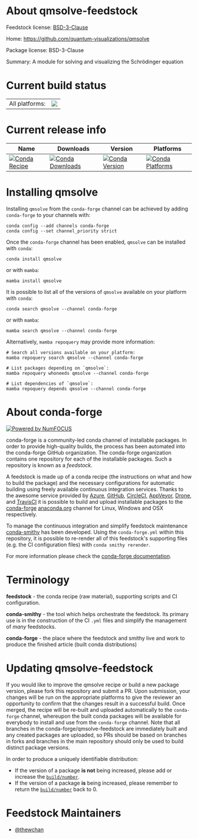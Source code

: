 About qmsolve-feedstock
=======================

Feedstock license: [BSD-3-Clause](https://github.com/conda-forge/qmsolve-feedstock/blob/main/LICENSE.txt)

Home: https://github.com/quantum-visualizations/qmsolve

Package license: BSD-3-Clause

Summary: A module for solving and visualizing the Schrödinger equation

Current build status
====================


<table><tr><td>All platforms:</td>
    <td>
      <a href="https://dev.azure.com/conda-forge/feedstock-builds/_build/latest?definitionId=13427&branchName=main">
        <img src="https://dev.azure.com/conda-forge/feedstock-builds/_apis/build/status/qmsolve-feedstock?branchName=main">
      </a>
    </td>
  </tr>
</table>

Current release info
====================

| Name | Downloads | Version | Platforms |
| --- | --- | --- | --- |
| [![Conda Recipe](https://img.shields.io/badge/recipe-qmsolve-green.svg)](https://anaconda.org/conda-forge/qmsolve) | [![Conda Downloads](https://img.shields.io/conda/dn/conda-forge/qmsolve.svg)](https://anaconda.org/conda-forge/qmsolve) | [![Conda Version](https://img.shields.io/conda/vn/conda-forge/qmsolve.svg)](https://anaconda.org/conda-forge/qmsolve) | [![Conda Platforms](https://img.shields.io/conda/pn/conda-forge/qmsolve.svg)](https://anaconda.org/conda-forge/qmsolve) |

Installing qmsolve
==================

Installing `qmsolve` from the `conda-forge` channel can be achieved by adding `conda-forge` to your channels with:

```
conda config --add channels conda-forge
conda config --set channel_priority strict
```

Once the `conda-forge` channel has been enabled, `qmsolve` can be installed with `conda`:

```
conda install qmsolve
```

or with `mamba`:

```
mamba install qmsolve
```

It is possible to list all of the versions of `qmsolve` available on your platform with `conda`:

```
conda search qmsolve --channel conda-forge
```

or with `mamba`:

```
mamba search qmsolve --channel conda-forge
```

Alternatively, `mamba repoquery` may provide more information:

```
# Search all versions available on your platform:
mamba repoquery search qmsolve --channel conda-forge

# List packages depending on `qmsolve`:
mamba repoquery whoneeds qmsolve --channel conda-forge

# List dependencies of `qmsolve`:
mamba repoquery depends qmsolve --channel conda-forge
```


About conda-forge
=================

[![Powered by
NumFOCUS](https://img.shields.io/badge/powered%20by-NumFOCUS-orange.svg?style=flat&colorA=E1523D&colorB=007D8A)](https://numfocus.org)

conda-forge is a community-led conda channel of installable packages.
In order to provide high-quality builds, the process has been automated into the
conda-forge GitHub organization. The conda-forge organization contains one repository
for each of the installable packages. Such a repository is known as a *feedstock*.

A feedstock is made up of a conda recipe (the instructions on what and how to build
the package) and the necessary configurations for automatic building using freely
available continuous integration services. Thanks to the awesome service provided by
[Azure](https://azure.microsoft.com/en-us/services/devops/), [GitHub](https://github.com/),
[CircleCI](https://circleci.com/), [AppVeyor](https://www.appveyor.com/),
[Drone](https://cloud.drone.io/welcome), and [TravisCI](https://travis-ci.com/)
it is possible to build and upload installable packages to the
[conda-forge](https://anaconda.org/conda-forge) [anaconda.org](https://anaconda.org/)
channel for Linux, Windows and OSX respectively.

To manage the continuous integration and simplify feedstock maintenance
[conda-smithy](https://github.com/conda-forge/conda-smithy) has been developed.
Using the ``conda-forge.yml`` within this repository, it is possible to re-render all of
this feedstock's supporting files (e.g. the CI configuration files) with ``conda smithy rerender``.

For more information please check the [conda-forge documentation](https://conda-forge.org/docs/).

Terminology
===========

**feedstock** - the conda recipe (raw material), supporting scripts and CI configuration.

**conda-smithy** - the tool which helps orchestrate the feedstock.
                   Its primary use is in the construction of the CI ``.yml`` files
                   and simplify the management of *many* feedstocks.

**conda-forge** - the place where the feedstock and smithy live and work to
                  produce the finished article (built conda distributions)


Updating qmsolve-feedstock
==========================

If you would like to improve the qmsolve recipe or build a new
package version, please fork this repository and submit a PR. Upon submission,
your changes will be run on the appropriate platforms to give the reviewer an
opportunity to confirm that the changes result in a successful build. Once
merged, the recipe will be re-built and uploaded automatically to the
`conda-forge` channel, whereupon the built conda packages will be available for
everybody to install and use from the `conda-forge` channel.
Note that all branches in the conda-forge/qmsolve-feedstock are
immediately built and any created packages are uploaded, so PRs should be based
on branches in forks and branches in the main repository should only be used to
build distinct package versions.

In order to produce a uniquely identifiable distribution:
 * If the version of a package **is not** being increased, please add or increase
   the [``build/number``](https://docs.conda.io/projects/conda-build/en/latest/resources/define-metadata.html#build-number-and-string).
 * If the version of a package **is** being increased, please remember to return
   the [``build/number``](https://docs.conda.io/projects/conda-build/en/latest/resources/define-metadata.html#build-number-and-string)
   back to 0.

Feedstock Maintainers
=====================

* [@thewchan](https://github.com/thewchan/)

